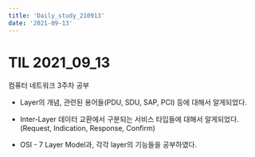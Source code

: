 ```yaml
---
title: 'Daily_study_210913'
date: '2021-09-13'
---
```


# TIL 2021_09_13

컴퓨터 네트워크 3주차 공부
<br> 

- Layer의 개념, 관련된 용어들(PDU, SDU, SAP, PCI) 등에 대해서 알게되었다.  

- Inter-Layer 데이터 교환에서 구분되는 서비스 타입들에 대해서 알게되었다. (Request, Indication, Response, Confirm)  
- OSI - 7 Layer Model과, 각각 layer의 기능들을 공부하였다.

<br> 

